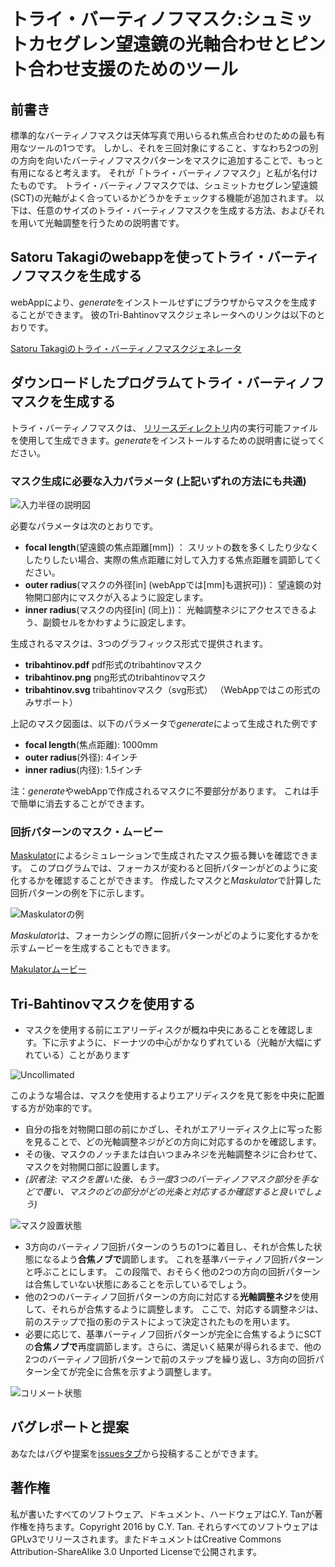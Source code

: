 # トライ・バーティノフマスク:シュミットカセグレン望遠鏡の光軸合わせとピント合わせ支援のためのツール

## 前書き 

標準的なバーティノフマスクは天体写真で用いらるれ焦点合わせのための最も有用なツールの1つです。 しかし、それを三回対象にすること、すなわち2つの別の方向を向いたバーティノフマスクパターンをマスクに追加することで、もっと有用になると考えます。 それが「トライ・バーティノフマスク」と私が名付けたものです。  トライ・バーティノフマスクでは、シュミットカセグレン望遠鏡(SCT)の光軸がよく合っているかどうかをチェックする機能が追加されます。 以下は、任意のサイズのトライ・バーティノフマスクを生成する方法、およびそれを用いて光軸調整を行うための説明書です。 

## Satoru Takagiのwebappを使ってトライ・バーティノフマスクを生成する 

webAppにより、*generate*をインストールせずにブラウザからマスクを生成することができます。 彼のTri-Bahtinovマスクジェネレータへのリンクは以下のとおりです。 

 [Satoru Takagiのトライ・バーティノフマスクジェネレータ](http://svg2.mbsrv.net/astro/Tri-Bahtinov.html)

## ダウンロードしたプログラムてトライ・バーティノフマスクを生成する 

 トライ・バーティノフマスクは、 [リリースディレクトリ](https://github.com/cytan299/tribahtinov/releases)内の実行可能ファイルを使用して生成できます。*generate*をインストールするための説明書に従ってください。 

### マスク生成に必要な入力パラメータ (上記いずれの方法にも共通)

![入力半径の説明図](../pics/mask_params_small.png)

必要なパラメータは次のとおりです。 
* **focal length**(望遠鏡の焦点距離[mm]) ： スリットの数を多くしたり少なくしたりしたい場合、実際の焦点距離に対して入力する焦点距離を調節してください。 
* **outer radius**(マスクの外径[in] (webAppでは[mm]も選択可))： 望遠鏡の対物開口部内にマスクが入るように設定します。 
* **inner radius**(マスクの内径[in] (同上))： 光軸調整ネジにアクセスできるよう、副鏡セルをかわすように設定します。 

生成されるマスクは、3つのグラフィックス形式で提供されます。 
* **tribahtinov.pdf** pdf形式のtribahtinovマスク 
* **tribahtinov.png** png形式のtribahtinovマスク 
* **tribahtinov.svg** tribahtinovマスク（svg形式） （WebAppではこの形式のみサポート）

上記のマスク図面は、以下のパラメータで*generate*によって生成された例です 
* **focal length**(焦点距離): 1000mm
* **outer radius**(外径): 4インチ
* **inner radius**(内径): 1.5インチ

注：*generate*やwebAppで作成されるマスクに不要部分があります。 これは手で簡単に消去することができます。 

### 回折パターンのマスク・ムービー

[Maskulator](http://www.njnoordhoek.com/?p=376)によるシミュレーションで生成されたマスク振る舞いを確認できます。 このプログラムでは、フォーカスが変わると回折パターンがどのように変化するかを確認することができます。 作成したマスクと*Maskulator*で計算した回折パターンの例を下に示します。

![Maskulatorの例](../pics/theory_small.png)

*Maskulator*は、フォーカシングの際に回折パターンがどのように変化するかを示すムービーを生成することもできます。 

[Makulatorムービー ](../maskulator_movie/maskulator.mpeg)

## Tri-Bahtinovマスクを使用する 
* マスクを使用する前にエアリーディスクが概ね中央にあることを確認します。下に示すように、ドーナツの中心がかなりずれている（光軸が大幅にずれている）ことがあります 

![Uncollimated](../pics/airy_asfound.jpg)

このような場合は、マスクを使用するよりエアリディスクを見て影を中央に配置する方が効率的です。 

* 自分の指を対物開口部の前にかざし、それがエアリーディスク上に写った影を見ることで、どの光軸調整ネジがどの方向に対応するのかを確認します。 
* その後、マスクのノッチまたは白いつまみネジを光軸調整ネジに合わせて、マスクを対物開口部に設置します。 
* *(訳者注: マスクを置いた後、もう一度3つのバーティノフマスク部分を手などで覆い、マスクのどの部分がどの光条と対応するか確認すると良いでしょう)*

![マスク設置状態](../pics/IMG_0093.jpg)
* 3方向のバーティノフ回折パターンのうちの1つに着目し、それが合焦した状態になるよう**合焦ノブで**調節します。 これを基準バーティノフ回折パターンと呼ぶことにします。 この段階で、おそらく他の2つの方向の回折パターンは合焦していない状態にあることを示しているでしょう。 
* 他の2つのバーティノフ回折パターンの方向に対応する**光軸調整ネジ**を使用して、それらが合焦するように調整します。 ここで、対応する調整ネジは、前のステップで指の影のテストによって決定されたものを用います。 
* 必要に応じて、基準バーティノフ回折パターンが完全に合焦するようにSCTの**合焦ノブで**再度調節します。さらに、満足いく結果が得られるまで、他の2つのバーティノフ回折パターンで前のステップを繰り返し、3方向の回折パターン全てが完全に合焦を示すよう調整します。 

![コリメート状態](../pics/corrected.png)

## バグレポートと提案
あなたはバグや提案を[issuesタブ](https://github.com/cytan299/tribahtinov/issues)から投稿することができます。


## 著作権 

私が書いたすべてのソフトウェア、ドキュメント、ハードウェアはC.Y. Tanが著作権を持ちます。Copyright 2016 by C.Y. Tan. それらすべてのソフトウェアはGPLv3でリリースされます。またドキュメントはCreative Commons Attribution-ShareAlike 3.0 Unported Licenseで公開されます。 
